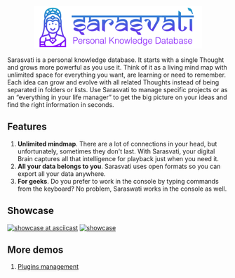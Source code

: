<p align="center">
    <img src="assets/logowt.svg" height="96px"/>
</p>

Sarasvati is a personal knowledge database. It starts with a single Thought and grows more powerful as you use it. Think of it as a living mind map with unlimited space for everything you want, are learning or need to remember. Each idea can grow and evolve with all related Thoughts instead of being separated in folders or lists. Use Sarasvati to manage specific projects or as an “everything in your life manager” to get the big picture on your ideas and find the right information in seconds.

## Features
1. **Unlimited mindmap**. There are a lot of connections in your head, but unfortunately, sometimes they don't last. With Sarasvati, your digital Brain captures all that intelligence for playback just when you need it.
2. **All your data belongs to you**. Sarasvati uses open formats so you can export all your data anywhere.
3. **For geeks**. Do you prefer to work in the console by typing commands from the keyboard? No problem, Saraswati works in the console as well.

## Showcase
[![showcase at asciicast](https://asciinema.org/a/gl26FZKH5xPwUqVqe78NgrP4R.svg)](https://asciinema.org/a/gl26FZKH5xPwUqVqe78NgrP4R)
[![showcase](http://i.imgur.com/6AwuUIA.png)](https://www.youtube.com/watch?v=U1goORYJ6SA "Sarasvati showcase #1")

## More demos
1. [Plugins management](https://asciinema.org/a/nEbAYXFmXPGuB7zeIq3s6b9Q2)
